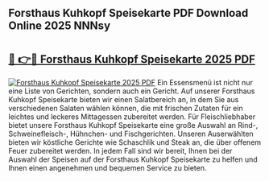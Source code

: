 ## Forsthaus Kuhkopf Speisekarte PDF Download Online 2025 NNNsy

# <h2><a href="http://gcb1mr.nevu.top/?p=Forsthaus+Kuhkopf+Speisekarte">🔗 👉🔴 Forsthaus Kuhkopf Speisekarte 2025 PDF</a></h2>

[![Forsthaus Kuhkopf Speisekarte 2025 PDF](https://i.imgur.com/dBaPXMq.png)](http://gcb1mr.nevu.top/?p=Forsthaus+Kuhkopf+Speisekarte)
Ein Essensmenü ist nicht nur eine Liste von Gerichten, sondern auch ein Gericht. Auf unserer Forsthaus Kuhkopf Speisekarte bieten wir einen Salatbereich an, in dem Sie aus verschiedenen Salaten wählen können, die mit frischen Zutaten für ein leichtes und leckeres Mittagessen zubereitet werden. Für Fleischliebhaber bietet unsere Forsthaus Kuhkopf Speisekarte eine große Auswahl an Rind-, Schweinefleisch-, Hühnchen- und Fischgerichten. Unseren Auserwählten bieten wir köstliche Gerichte wie Schaschlik und Steak an, die über offenem Feuer zubereitet werden. In jedem Fall sind wir bereit, Ihnen bei der Auswahl der Speisen auf der Forsthaus Kuhkopf Speisekarte zu helfen und Ihnen einen angenehmen und bequemen Service zu bieten.
